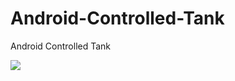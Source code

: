 # Android-Controlled-Tank
Android Controlled Tank

[![](https://www.youtube.com/watch?v=bPU7KLT9PRw)]()
